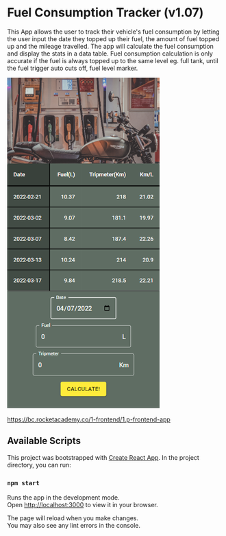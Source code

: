 # Fuel Consumption Tracker (v1.07)

This App allows the user to track their vehicle's fuel consumption by letting the user input the date they topped up their fuel, the amount of fuel topped up and the mileage travelled. The app will calculate the fuel consumption and display the stats in a data table. Fuel consumption calculation is only accurate if the fuel is always topped up to the same level eg. full tank, until the fuel trigger auto cuts off, fuel level marker.

![Screenshot](Screenshot.png)

https://bc.rocketacademy.co/1-frontend/1.p-frontend-app

## Available Scripts

This project was bootstrapped with [Create React App](https://github.com/facebook/create-react-app). In the project directory, you can run:

### `npm start`

Runs the app in the development mode.\
Open [http://localhost:3000](http://localhost:3000) to view it in your browser.

The page will reload when you make changes.\
You may also see any lint errors in the console.
